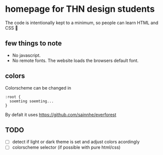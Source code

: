 # homepage for THN design students

The code is intentionally kept to a minimum, so people can learn HTML and CSS 🌱

## few things to note
- No javascript.
- No remote fonts. The website loads the browsers default font.

## colors
Colorscheme can be changed in

```
:root {
  soemting soemting...
}
```
By defalt it uses https://github.com/sainnhe/everforest

## TODO
- [ ] detect if light or dark theme is set and adjust colors acordingly
- [ ] colorscheme selector (if possible with pure html/css) 
